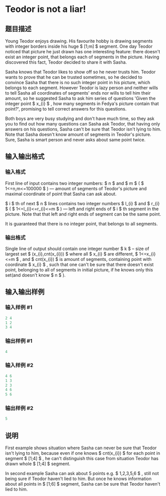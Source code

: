 # Teodor is not a liar!

## 题目描述

Young Teodor enjoys drawing. His favourite hobby is drawing segments with integer borders inside his huge $ [1;m] $ segment. One day Teodor noticed that picture he just drawn has one interesting feature: there doesn't exist an integer point, that belongs each of segments in the picture. Having discovered this fact, Teodor decided to share it with Sasha.

Sasha knows that Teodor likes to show off so he never trusts him. Teodor wants to prove that he can be trusted sometimes, so he decided to convince Sasha that there is no such integer point in his picture, which belongs to each segment. However Teodor is lazy person and neither wills to tell Sasha all coordinates of segments' ends nor wills to tell him their amount, so he suggested Sasha to ask him series of questions 'Given the integer point $ x_{i} $ , how many segments in Fedya's picture contain that point?', promising to tell correct answers for this questions.

Both boys are very busy studying and don't have much time, so they ask you to find out how many questions can Sasha ask Teodor, that having only answers on his questions, Sasha can't be sure that Teodor isn't lying to him. Note that Sasha doesn't know amount of segments in Teodor's picture. Sure, Sasha is smart person and never asks about same point twice.

## 输入输出格式

### 输入格式

First line of input contains two integer numbers: $ n $ and $ m $ ( $ 1<=n,m<=100000 $ ) — amount of segments of Teodor's picture and maximal coordinate of point that Sasha can ask about.

$ i $ th of next $ n $ lines contains two integer numbers $ l_{i} $ and $ r_{i} $ ( $ 1<=l_{i}<=r_{i}<=m $ ) — left and right ends of $ i $ th segment in the picture. Note that that left and right ends of segment can be the same point.

It is guaranteed that there is no integer point, that belongs to all segments.

### 输出格式

Single line of output should contain one integer number $ k $ – size of largest set $ (x_{i},cnt(x_{i})) $ where all $ x_{i} $ are different, $ 1<=x_{i}<=m $ , and $ cnt(x_{i}) $ is amount of segments, containing point with coordinate $ x_{i} $ , such that one can't be sure that there doesn't exist point, belonging to all of segments in initial picture, if he knows only this set(and doesn't know $ n $ ).

## 输入输出样例

### 输入样例 #1

```cpp
2 4
1 2
3 4

```
### 输出样例 #1

```cpp
4

```
### 输入样例 #2

```cpp
4 6
1 3
2 3
4 6
5 6

```
### 输出样例 #2

```cpp
5

```
## 说明

First example shows situation where Sasha can never be sure that Teodor isn't lying to him, because even if one knows $ cnt(x_{i}) $ for each point in segment $ [1;4] $ , he can't distinguish this case from situation Teodor has drawn whole $ [1;4] $ segment.

In second example Sasha can ask about 5 points e.g. $ 1,2,3,5,6 $ , still not being sure if Teodor haven't lied to him. But once he knows information about all points in $ [1;6] $ segment, Sasha can be sure that Teodor haven't lied to him.

